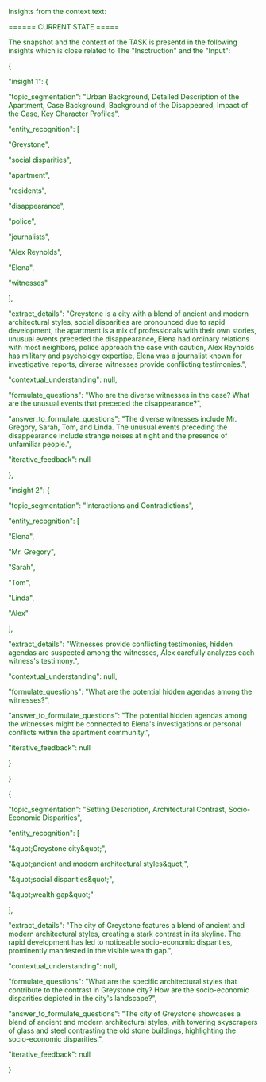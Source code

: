 
<span style='color: darkgreen;'>Insights from the context text:</span>


<span style='color: darkgreen;'>====== CURRENT STATE =====</span>

<span style='color: darkgreen;'>The snapshot and the context of the TASK is presentd in the following insights which is close related to The &quot;Insctruction&quot; and the &quot;Input&quot;:</span>

<span style='color: darkgreen;'>{</span>

<span style='color: darkgreen;'>    &quot;insight 1&quot;: {</span>

<span style='color: darkgreen;'>        &quot;topic_segmentation&quot;: &quot;Urban Background, Detailed Description of the Apartment, Case Background, Background of the Disappeared, Impact of the Case, Key Character Profiles&quot;,</span>

<span style='color: darkgreen;'>        &quot;entity_recognition&quot;: [</span>

<span style='color: darkgreen;'>            &quot;Greystone&quot;,</span>

<span style='color: darkgreen;'>            &quot;social disparities&quot;,</span>

<span style='color: darkgreen;'>            &quot;apartment&quot;,</span>

<span style='color: darkgreen;'>            &quot;residents&quot;,</span>

<span style='color: darkgreen;'>            &quot;disappearance&quot;,</span>

<span style='color: darkgreen;'>            &quot;police&quot;,</span>

<span style='color: darkgreen;'>            &quot;journalists&quot;,</span>

<span style='color: darkgreen;'>            &quot;Alex Reynolds&quot;,</span>

<span style='color: darkgreen;'>            &quot;Elena&quot;,</span>

<span style='color: darkgreen;'>            &quot;witnesses&quot;</span>

<span style='color: darkgreen;'>        ],</span>

<span style='color: darkgreen;'>        &quot;extract_details&quot;: &quot;Greystone is a city with a blend of ancient and modern architectural styles, social disparities are pronounced due to rapid development, the apartment is a mix of professionals with their own stories, unusual events preceded the disappearance, Elena had ordinary relations with most neighbors, police approach the case with caution, Alex Reynolds has military and psychology expertise, Elena was a journalist known for investigative reports, diverse witnesses provide conflicting testimonies.&quot;,</span>

<span style='color: darkgreen;'>        &quot;contextual_understanding&quot;: null,</span>

<span style='color: darkgreen;'>        &quot;formulate_questions&quot;: &quot;Who are the diverse witnesses in the case? What are the unusual events that preceded the disappearance?&quot;,</span>

<span style='color: darkgreen;'>        &quot;answer_to_formulate_questions&quot;: &quot;The diverse witnesses include Mr. Gregory, Sarah, Tom, and Linda. The unusual events preceding the disappearance include strange noises at night and the presence of unfamiliar people.&quot;,</span>

<span style='color: darkgreen;'>        &quot;iterative_feedback&quot;: null</span>

<span style='color: darkgreen;'>    },</span>

<span style='color: darkgreen;'>    &quot;insight 2&quot;: {</span>

<span style='color: darkgreen;'>        &quot;topic_segmentation&quot;: &quot;Interactions and Contradictions&quot;,</span>

<span style='color: darkgreen;'>        &quot;entity_recognition&quot;: [</span>

<span style='color: darkgreen;'>            &quot;Elena&quot;,</span>

<span style='color: darkgreen;'>            &quot;Mr. Gregory&quot;,</span>

<span style='color: darkgreen;'>            &quot;Sarah&quot;,</span>

<span style='color: darkgreen;'>            &quot;Tom&quot;,</span>

<span style='color: darkgreen;'>            &quot;Linda&quot;,</span>

<span style='color: darkgreen;'>            &quot;Alex&quot;</span>

<span style='color: darkgreen;'>        ],</span>

<span style='color: darkgreen;'>        &quot;extract_details&quot;: &quot;Witnesses provide conflicting testimonies, hidden agendas are suspected among the witnesses, Alex carefully analyzes each witness&#x27;s testimony.&quot;,</span>

<span style='color: darkgreen;'>        &quot;contextual_understanding&quot;: null,</span>

<span style='color: darkgreen;'>        &quot;formulate_questions&quot;: &quot;What are the potential hidden agendas among the witnesses?&quot;,</span>

<span style='color: darkgreen;'>        &quot;answer_to_formulate_questions&quot;: &quot;The potential hidden agendas among the witnesses might be connected to Elena&#x27;s investigations or personal conflicts within the apartment community.&quot;,</span>

<span style='color: darkgreen;'>        &quot;iterative_feedback&quot;: null</span>

<span style='color: darkgreen;'>    }</span>

<span style='color: darkgreen;'>}</span>

<span style='color: darkgreen;'>{</span>

<span style='color: darkgreen;'>    &quot;topic_segmentation&quot;: &quot;Setting Description, Architectural Contrast, Socio-Economic Disparities&quot;,</span>

<span style='color: darkgreen;'>    &quot;entity_recognition&quot;: [</span>

<span style='color: darkgreen;'>        &quot;\&quot;Greystone city\&quot;&quot;,</span>

<span style='color: darkgreen;'>        &quot;\&quot;ancient and modern architectural styles\&quot;&quot;,</span>

<span style='color: darkgreen;'>        &quot;\&quot;social disparities\&quot;&quot;,</span>

<span style='color: darkgreen;'>        &quot;\&quot;wealth gap\&quot;&quot;</span>

<span style='color: darkgreen;'>    ],</span>

<span style='color: darkgreen;'>    &quot;extract_details&quot;: &quot;The city of Greystone features a blend of ancient and modern architectural styles, creating a stark contrast in its skyline. The rapid development has led to noticeable socio-economic disparities, prominently manifested in the visible wealth gap.&quot;,</span>

<span style='color: darkgreen;'>    &quot;contextual_understanding&quot;: null,</span>

<span style='color: darkgreen;'>    &quot;formulate_questions&quot;: &quot;What are the specific architectural styles that contribute to the contrast in Greystone city? How are the socio-economic disparities depicted in the city&#x27;s landscape?&quot;,</span>

<span style='color: darkgreen;'>    &quot;answer_to_formulate_questions&quot;: &quot;The city of Greystone showcases a blend of ancient and modern architectural styles, with towering skyscrapers of glass and steel contrasting the old stone buildings, highlighting the socio-economic disparities.&quot;,</span>

<span style='color: darkgreen;'>    &quot;iterative_feedback&quot;: null</span>

<span style='color: darkgreen;'>}</span>
